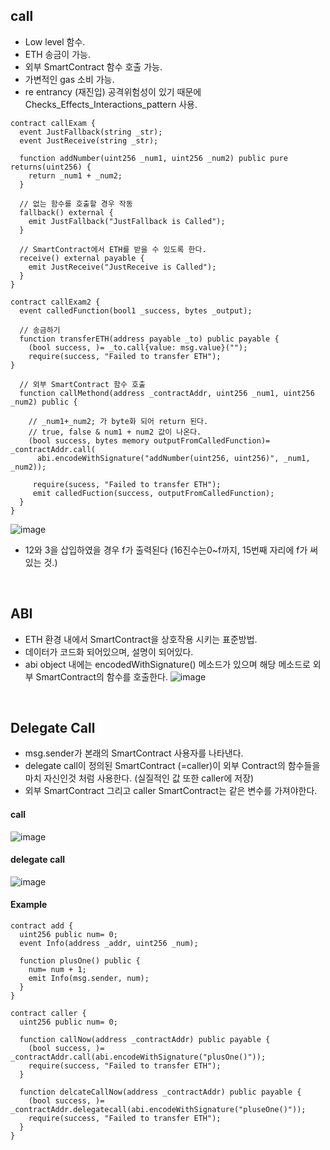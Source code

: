 ## call
- Low level 함수.
- ETH 송금이 가능.
- 외부 SmartContract 함수 호출 가능.
- 가변적인 gas 소비 가능.
- re entrancy (재진입) 공격위험성이 있기 때문에 Checks_Effects_Interactions_pattern 사용.

```solidity
contract callExam {
  event JustFallback(string _str);
  event JustReceive(string _str);
  
  function addNumber(uint256 _num1, uint256 _num2) public pure returns(uint256) {
    return _num1 + _num2;
  }

  // 없는 함수를 호출할 경우 작동
  fallback() external {
    emit JustFallback("JustFallback is Called");
  }

  // SmartContract에서 ETH를 받을 수 있도록 한다.
  receive() external payable {
    emit JustReceive("JustReceive is Called");
  }
}

contract callExam2 {
  event calledFunction(bool1 _success, bytes _output);
  
  // 송금하기
  function transferETH(address payable _to) public payable {
    (bool success, )= _to.call{value: msg.value}("");
    require(success, "Failed to transfer ETH");
}

  // 외부 SmartContract 함수 호출
  function callMethond(address _contractAddr, uint256 _num1, uint256 _num2) public {
    
    // _num1+_num2; 가 byte화 되어 return 된다.
    // true, false & num1 + num2 값이 나온다.
    (bool success, bytes memory outputFromCalledFunction)= _contractAddr.call(
      abi.encodeWithSignature("addNumber(uint256, uint256)", _num1, _num2));
     
     require(sucess, "Failed to transfer ETH");
     emit calledFuction(success, outputFromCalledFunction);
  }
}
```
![image](https://user-images.githubusercontent.com/79950504/183799923-60aa056b-0c87-4103-b9b2-d3adcd449a86.png)
- 12와 3을 삽입하였을 경우 f가 출력된다 (16진수는0~f까지, 15번째 자리에 f가 써있는 것.) 

<br>

## ABI
- ETH 환경 내에서 SmartContract을 상호작용 시키는 표준방법.
- 데이터가 코드화 되어있으며, 설명이 되어있다.
- abi object 내에는 encodedWithSignature() 메소드가 있으며 해당 메소드로 외부 SmartContract의 함수를 호출한다.
![image](https://user-images.githubusercontent.com/79950504/183800809-765c581f-9cc9-495d-90d7-09a07c67d42e.png)

<br>

## Delegate Call
- msg.sender가 본래의 SmartContract 사용자를 나타낸다.
- delegate call이 정의된 SmartContract (=caller)이 외부 Contract의 함수들을 마치 자신인것 처럼 사용한다. (실질적인 값 또한 caller에 저장)
- 외부 SmartContract 그리고 caller SmartContract는 같은 변수를 가져야한다.

#### call
![image](https://user-images.githubusercontent.com/79950504/183897578-7065fa40-9219-4c15-8ec2-5502ac56d91a.png)

#### delegate call
![image](https://user-images.githubusercontent.com/79950504/183899752-c81da747-5662-4d94-a5b7-374a15824c5e.png)


#### Example
```solidity
contract add {
  uint256 public num= 0;
  event Info(address _addr, uint256 _num);
  
  function plusOne() public {
    num= num + 1;
    emit Info(msg.sender, num);
  }
}

contract caller {
  uint256 public num= 0;
  
  function callNow(address _contractAddr) public payable {
    (bool success, )= _contractAddr.call(abi.encodeWithSignature("plusOne()"));
    require(success, "Failed to transfer ETH");
  }
  
  function delcateCallNow(address _contractAddr) public payable {
    (bool success, )= _contractAddr.delegatecall(abi.encodeWithSignature("pluseOne()"));
    require(success, "Failed to transfer ETH");
  }
} 
```



